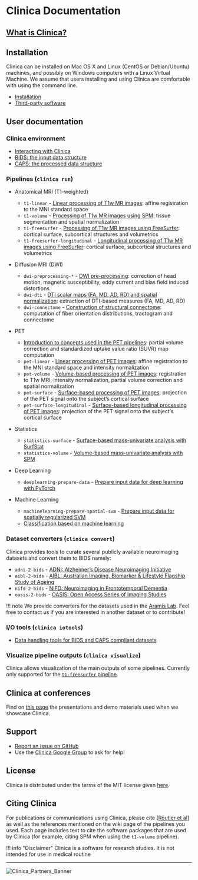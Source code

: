 # Clinica Documentation

## [What is Clinica?](WhatIsClinica)

## Installation

Clinica can be installed on Mac OS X and Linux (CentOS or Debian/Ubuntu) machines, and possibly on Windows computers with a Linux Virtual Machine. We assume that users installing and using Clinica are comfortable with using the command line.

<!--!!! info "New release: Clinica 0.3.6!"
    We are very pleased to announce the release 0.3.6 of Clinica. The release notes are available here: [v0.3.6](http://bit.ly/2tfZjvh).-->

<!-- ### Installing Clinica from source -->
  - [Installation](./Installation)
  - [Third-party software](./Third-party)  

<!-- ### Installing Clinica using Docker
Another way to install Clinica is to use [Docker](https://www.docker.com/what-docker). The installation procedure of the Clinica Docker image, which contains everything required to launch any pipeline of Clinica, is explained [here](https://gitlab.inria.fr/aramis/clinica_docker).    -->

<!-- ### Using Clinica on the ICM cluster
ICM members are encouraged to use the version of Clinica available on the cluster. Installation instructions are available [here](./ICMClusterInstallation). -->


## User documentation

### Clinica environment
- [Interacting with Clinica](InteractingWithClinica)
- [BIDS: the input data structure](BIDS)
- [CAPS: the processed data structure](CAPS/Introduction)

### Pipelines (`clinica run`)
- Anatomical MRI (T1-weighted)
    - `t1-linear` - [Linear processing of T1w MR images](Pipelines/T1_Linear): affine registration to the MNI standard space
    - `t1-volume` - [Processing of T1w MR images using SPM](Pipelines/T1_Volume): tissue segmentation and spatial normalization
    - `t1-freesurfer` - [Processing of T1w MR images using FreeSurfer](Pipelines/T1_FreeSurfer): cortical surface, subcortical structures and volumetrics
    - `t1-freesurfer-longitudinal` - [Longitudinal processing of T1w MR images using FreeSurfer](Pipelines/T1_FreeSurfer): cortical surface, subcortical structures and volumetrics
- Diffusion MRI (DWI)
    - `dwi-preprocessing-*` - [DWI pre-processing](Pipelines/DWI_Preprocessing): correction of head motion, magnetic susceptibility, eddy current and bias field induced distortions
    - `dwi-dti` - [DTI scalar maps (FA, MD, AD, RD) and spatial normalization](Pipelines/DWI_DTI): extraction of DTI-based measures (FA, MD, AD, RD)
    - `dwi-connectome` - [Construction of structural connectome](Pipelines/DWI_Connectome): computation of fiber orientation distributions, tractogram and connectome
- PET
    - [Introduction to concepts used in the PET pipelines](Pipelines/PET_Introduction): partial volume correction and standardized uptake value ratio (SUVR) map computation
    - `pet-linear` - [Linear processing of PET images](Pipelines/PET_Linear): affine registration to the MNI standard space and intensity normalization
    - `pet-volume` - [Volume-based processing of PET images](Pipelines/PET_Volume): registration to T1w MRI, intensity normalization, partial volume correction and spatial normalization
    - `pet-surface` - [Surface-based processing of PET images](Pipelines/PET_Surface): projection of the PET signal onto the subject’s cortical surface
    - `pet-surface-longitudinal` - [Surface-based longitudinal processing of PET images](Pipelines/PET_Surface_Longitudinal): projection of the PET signal onto the subject’s cortical surface
- Statistics
    - `statistics-surface` - [Surface-based mass-univariate analysis with SurfStat](Pipelines/Stats_Surface)
    - `statistics-volume` - [Volume-based mass-univariate analysis with SPM](Pipelines/Stats_Volume)
- Deep Learning
    - `deeplearning-prepare-data` - [Prepare input data for deep learning with PyTorch](Pipelines/DeepLearning_PrepareData)

- Machine Learning
    - `machinelearning-prepare-spatial-svm` - [Prepare input data for spatially regularized SVM](Pipelines/MachineLearning_PrepareSVM)
    - [Classification based on machine learning](Pipelines/MachineLearning_Classification)

### Dataset converters (`clinica convert`)
Clinica provides tools to curate several publicly available neuroimaging datasets and convert them to BIDS namely:

- `adni-2-bids` - [ADNI: Alzheimer’s Disease Neuroimaging Initiative](Converters/ADNI2BIDS)
- `aibl-2-bids` - [AIBL: Australian Imaging, Biomarker & Lifestyle Flagship Study of Ageing](Converters/AIBL2BIDS)
- `nifd-2-bids` - [NIFD: Neuroimaging in Frontotemporal Dementia](Converters/NIFD2BIDS)
- `oasis-2-bids` - [OASIS: Open Access Series of Imaging Studies](Converters/OASIS2BIDS)

!!! note
    We provide converters for the datasets used in the [Aramis Lab](http://www.aramislab.fr/). Feel free to contact us if you are interested in another dataset or to contribute!


### I/O tools (`clinica iotools`)
- [Data handling tools for BIDS and CAPS compliant datasets](IO)

### Visualize pipeline outputs (`clinica visualize`)
Clinica allows visualization of the main outputs of some pipelines. Currently only supported for the [`t1-freesurfer` pipeline](Pipelines/T1_FreeSurfer).

## Clinica at conferences
Find on [this page](ClinicaConferences) the presentations and demo materials used when we showcase Clinica.

## Support
- [Report an issue on GitHub](https://github.com/aramis-lab/clinica/issues)
- Use the [Clinica Google Group](https://groups.google.com/forum/#!forum/clinica-user) to ask for help!

## License
Clinica is distributed under the terms of the MIT license given [here](https://github.com/aramis-lab/clinica/blob/dev/LICENSE.txt).

## Citing Clinica
For publications or communications using Clinica, please cite [[Routier et al](https://hal.inria.fr/hal-02308126/)] as well as the references mentioned on the wiki page of the pipelines you used. Each page includes text to cite the software packages that are used by Clinica (for example, citing SPM when using the `t1-volume` pipeline).

!!! info "Disclaimer"
    Clinica is a software for research studies. It is not intended for use in medical routine

---

![Clinica_Partners_Banner](img/Clinica_Partners_Banner.png)
